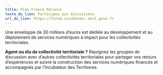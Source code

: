 ```yaml
---
title: Plan France Relance
texte_du_lien: Participez aux discussions
url_du_lien: https://forum.incubateur.anct.gouv.fr
---
```

Une enveloppe de 30 millions d’euros est dédiée au développement et au déploiement de services numériques à impact pour les collectivités territoriales.

**Agent ou élu de collectivité territoriale ?** Rejoignez les groupes de discussion avec d’autres collectivités territoriales pour partager vos retours d’expériences et suivre la construction des services numériques financés et accompagnés par l’Incubateur des Territoires.
